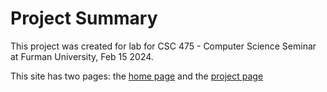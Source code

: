 # Project Summary
This project was created for lab for CSC 475 - Computer Science Seminar at Furman University, Feb 15 2024. 

This site has two pages: the [home page](https://m-peeler.github.io) and the [project page](https://m-peeler.github.io/csc475)
